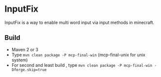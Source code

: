 InputFix
====================

InputFix is a way to enable multi word input via input methods in minecraft.

Build
--------------------

  + Maven 2 or 3
  + Type `mvn clean package -P mcp-final-win` (mcp-final-unix for unix system)
  + For second and least build , type `mvn clean package -P mcp-final-win -Dforge.skip=true`
